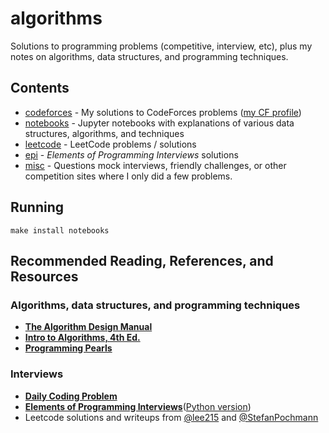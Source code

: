 # algorithms

Solutions to programming problems (competitive, interview, etc), plus my notes on algorithms, data structures, and programming techniques. 

## Contents
- [codeforces](codeforces/) - My solutions to CodeForces problems ([my CF profile](https://codeforces.com/profile/jsgoller1))
- [notebooks](notebooks/) - Jupyter notebooks with explanations of various data structures, algorithms, and techniques
- [leetcode](leetcode/) - LeetCode problems / solutions
- [epi](epi/) - _Elements of Programming Interviews_ solutions
- [misc](misc/) - Questions mock interviews, friendly challenges, or other competition sites where I only did a few problems.

## Running
```
make install notebooks
```

## Recommended Reading, References, and Resources
### Algorithms, data structures, and programming techniques
- __[The Algorithm Design Manual](https://www.amazon.com/Algorithm-Design-Manual-Computer-Science/dp/3030542556)__
- __[Intro to Algorithms, 4th Ed.](https://www.amazon.com/Introduction-Algorithms-fourth-Thomas-Cormen/dp/026204630X)__
- __[Programming Pearls](https://www.amazon.com/Programming-Pearls-2nd-Jon-Bentley/dp/0201657880)__
### Interviews
- __[Daily Coding Problem](https://www.amazon.com/Daily-Coding-Problem-exceptionally-interviews/dp/1793296634)__
- __[Elements of Programming Interviews](https://www.amazon.com/Elements-Programming-Interviews-Insiders-Guide/dp/1479274836)__([Python version](https://www.amazon.com/Elements-Programming-Interviews-Python-Insiders/dp/1537713949))
- Leetcode solutions and writeups from [@lee215](https://leetcode.com/lee215/) and [@StefanPochmann](https://leetcode.com/StefanPochmann/)

